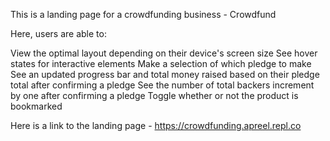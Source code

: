 This is a landing page for a crowdfunding business - Crowdfund

Here, users are able to:

View the optimal layout depending on their device's screen size
See hover states for interactive elements
Make a selection of which pledge to make
See an updated progress bar and total money raised based on their pledge total after confirming a pledge
See the number of total backers increment by one after confirming a pledge
Toggle whether or not the product is bookmarked

Here is a link to the landing page - https://crowdfunding.apreel.repl.co
